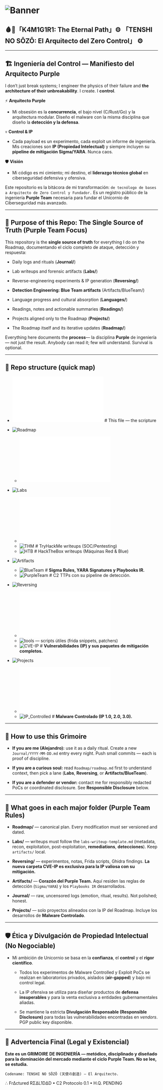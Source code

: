 # ![Banner](assets/images/Banner.png)

## 🩸👑「K4M1G1R1: The Eternal Path」⚙️ 「TENSHI NO SŌZŌ: El Arquitecto del Zero Control」 ⚙️

---

## 🏗️ Ingeniería del Control — Manifiesto del Arquitecto Purple

I don’t just break systems; I engineer the physics of their failure and **the architecture of their unbreakability**. I create. I **control**.

⚡ **Arquitecto Purple**

- Mi obsesión es la **concurrencia**, el bajo nivel (C/Rust/Go) y la arquitectura modular. Diseño el malware con la misma disciplina que diseño la **detección y la defensa**.

💀 **Control & IP**

- Cada payload es un experimento, cada exploit un informe de ingeniería. Mis creaciones son **IP (Propiedad Intelectual)** y siempre incluyen su **pipeline de mitigación Sigma/YARA**. Nunca caos.

🛡️ **Visión**

- Mi código es mi cimiento; mi destino, el **liderazgo técnico global** en ciberseguridad defensiva y ofensiva.

Este repositorio es la bitácora de mi transformación: `de tecnólogo de bases a Arquitecto de Zero Control y Fundador.` Es un registro público de la ingeniería **Purple Team** necesaria para fundar el Unicornio de Ciberseguridad más avanzado.

---

## 🎯 Purpose of this Repo: The Single Source of Truth (Purple Team Focus)

This repository is the **single source of truth** for everything I do on the Roadmap, documentando el ciclo completo de ataque, detección y respuesta:

- Daily logs and rituals (**Journal/**)

- Lab writeups and forensic artifacts (**Labs/**)

- Reverse-engineering experiments & IP generation (**Reversing/**)

- **Detection Engineering: Blue Team artifacts** (Artifacts/BlueTeam/)

- Language progress and cultural absorption (**Languages/**)

- Readings, notes and actionable summaries (**Readings/**)

- Projects aligned only to the Roadmap (**Projects/**)

- The Roadmap itself and its iterative updates (**Roadmap/**)

Everything here documents the **process**— la disciplina **Purple** de ingeniería — not just the result. Anybody can read it; few will understand. Survival is optional.

---

## 📂 Repo structure (quick map)

- ![README](/README.md) # This file — the scripture

- ![Roadmap](/Roadmap/)
  - ![roadmap.md](/Roadmap/roadmap.md)

- ![Labs](/Labs/)
  - ![README.md](/Labs/README.md)
  - ![THM](/Labs/THM/) # TryHackMe writeups (SOC/Pentesting)
  - ![HTB](/Labs/HTB/) # HackTheBox writeups (Máquinas Red & Blue)
  
- ![Artifacts](/Artifacts/)
  - ![BlueTeam](/Artifacts/BlueTeam/) # **Sigma Rules, YARA Signatures y Playbooks IR.**
  - ![PurpleTeam](/Artifacts/PurpleTeam/) # C2 TTPs con su pipeline de detección.

- ![Reversing](/Reversing/)
  - ![README.md](/Reversing/README.md)
  - ![tools](/Reversing/tools/) — scripts útiles (frida snippets, patchers)
  - ![CVE-IP](/Reversing/CVE_IP/) # **Vulnerabilidades (IP) y sus paquetes de mitigación completos.**

- ![Projects](/Projects/)
  - ![README.md](/Projects/README.md)
  - ![IP_Controlled](/Projects/IP_Controlled/) # **Malware Controlado (IP 1.0, 2.0, 3.0).**

---

## 🔧 How to use this Grimoire

- **If you are me (Alejandro):** use it as a daily ritual. Create a new `Journal/YYYY-MM-DD.md` entry every night. Push small commits — each is proof of discipline.

- **If you are a curious soul:** read `Roadmap/roadmap.md` first to understand context, then pick a lane (**Labs**, **Reversing**, or **Artifacts/BlueTeam**).

- **If you are a defender or vendor:** contact me for responsibly redacted PoCs or coordinated disclosure. See **Responsible Disclosure** below.

---

## 🧠 What goes in each major folder (Purple Team Rules)

- **Roadmap/** — canonical plan. Every modification must ser versioned and dated.

- **Labs/** — writeups must follow the `labs-writeup-template.md` (metadata, recon, exploitation, post-exploitation, **remediations**, **detecciones**). Keep `artifacts/` local.

- **Reversing/** — experimentos, notas, Frida scripts, Ghidra findings. **La nueva carpeta CVE-IP es exclusiva para la IP valiosa con su mitigación.**

- **Artifacts/** — **Corazón del Purple Team.** Aquí residen las reglas de detección (`Sigma/YARA`) y los `Playbooks IR` desarrollados.

- **Journal/** — raw, uncensored logs (emotion, ritual, results). Not polished; honest.

- **Projects/** — solo proyectos alineados con la IP del Roadmap. Incluye los desarrollos de **Malware Controlado**.

---

## 🛡 Ética y Divulgación de Propiedad Intelectual (No Negociable)

- Mi ambición de Unicornio se basa en la **confianza**, el **control** y el **rigor científico**.

  - Todos los experimentos de Malware Controlled y Exploit PoCs se realizan en laboratorios privados, aislados (**air-gapped**) y bajo mi control legal.

  - La IP ofensiva se utiliza para diseñar productos de **defensa insuperables** y para la venta exclusiva a entidades gubernamentales aliadas.
  
  - Se mantiene la estricta **Divulgación Responsable (Responsible Disclosure)** para todas las vulnerabilidades encontradas en *vendors*. PGP public key disponible.

---

## 🚨 Advertencia Final (Legal y Existencial)

**Este es un GRIMOIRE DE INGENIERÍA — metódico, disciplinado y diseñado para la dominación del mercado mediante el ciclo Purple Team. No se lee, se estudia.**

`Codename: TENSHI NO SŌZŌ (天使の創造) — El Arquitecto.`

∴ FrΔctured RΣΔL1DΔD • C2 Protocolo 0.1 • H.Q. PENDING
